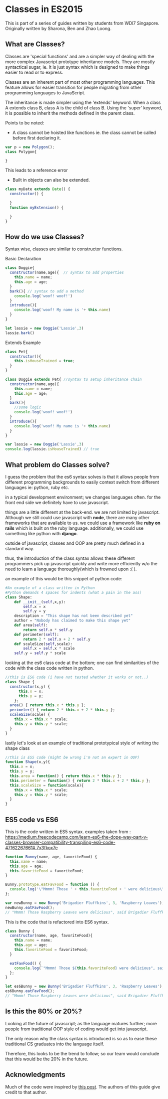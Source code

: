 # Classes in ES2015
This is part of a series of guides written by students from WDI7 Singapore. Originally written by Sharona, Ben and Zhao Loong.

## What are Classes?

Classes are 'special functions' and are a simpler way of dealing with the more complex Javascript prototype inheritance models. They are mostly syntactical sugar, ie. It is just syntax which is designed to make things easier to read or to express.

Classes are an inherent part of most other programming languages. This feature allows for easier transition for people migrating from other programming languages to JavaScript.

The inheritance is made simpler using the 'extends' keyword. When a class A extends class B, class A is the child of class B. Using the 'super' keyword, it is possible to inherit the methods defined in the parent class.

Points to be noted:
* A class cannot be hoisted like functions ie. the class cannot be called before first declaring it.
```js
var p = new Polygon();
class Polygon{

}
```

  This leads to a reference error

* Built in objects can also be extended.
```js
class myDate extends Date() {
  constructor() {

  }
  function myExtension() {

  }
}
```

## How do we use Classes?
Syntax wise, classes are similar to constructor functions.

Basic Declaration

```js
class Doggie{
  constructor(name,age){  // syntax to add properties
    this.name = name;
    this.age = age;
  }
  bark(){ // syntax to add a method
    console.log('woof! woof!')
  }
  introduce(){
    console.log('woof! My name is '+ this.name)
  }
}

let lassie = new Doggie('Lassie',3)
lassie.bark()
```

Extends Example

```js
class Pet{
  constructor(){
    this.isHouseTrained = true;
  }
}

class Doggie extends Pet{ //syntax to setup inheritance chain
  constructor(name,age){
    this.name = name;
    this.age = age;
  }
  bark(){
    //some logic
    console.log('woof! woof!')
  }
  introduce(){
    console.log('woof! My name is '+ this.name)
  }
}

var lassie = new Doggie('Lassie',3)
console.log(lassie.isHouseTrained) // true
```

## What problem do Classes solve?
I guess the problem that the es6 syntax solves is that it allows people from different programming backgrounds to easily context switch from different languages ie: python, ruby etc.

in a typical development environment; we changes languages often.
for the front end side we definitely have to use javascript.

things are a little different at the back-end. we are not limited by javascript. Although we still could use javascript with **node**, there are many other frameworks that are available to us. we could use a framework like **ruby on rails** which is built on the ruby language. additionally, we could use something like python with **django**.

outside of javascript, classes and OOP are pretty much defined in a standard way.

thus, the introduction of the class syntax allows these different programmers pick up javascript quickly and write more efficiently w/o the need to learn a language thoroughly(which is frowned upon :( ).

an example of this would be this snippet of python code:
```python
#An example of a class written in Python
#Python demands 4 spaces for indents (what a pain in the ass)
class Shape:
    def __init__(self,x,y):
        self.x = x
        self.y = y
    description = "This shape has not been described yet"
    author = "Nobody has claimed to make this shape yet"
    def area(self):
        return self.x * self.y
    def perimeter(self):
        return 2 * self.x + 2 * self.y
    def scaleSize(self,scale):
        self.x = self.x * scale
    self.y = self.y * scale

```

looking at the es6 class code at the bottom; one can find similarities of the code with the class code written in python.

```js
//this is ES6 code (i have not tested whether it works or not..)
class Shape {
  constructor(x,y) {
      this.x = x;
      this.y = y;
    };
  area() { return this.x * this.y };
  perimeter() { return 2 * this.x + 2 * this.y };
  scaleSize(scale) {
    this.x = this.x * scale;
    this.y = this.y * scale;
  }
}
```

lastly let's look at an example of traditional prototypical style of writing the shape class
```js
//this is ES5 code (might be wrong i'm not an expert in OOP)
function Shape(x,y){
  this.x = x;
  this.y = y;
  this.area = function() { return this.x * this.y };
  this.perimeter = function() { return 2 * this.x + 2 * this.y };
  this.scaleSize = function(scale){
    this.x = this.x * scale;
    this.y = this.y * scale;
  }
}
```
## ES5 code vs ES6
This is the code written in ES5 syntax.
examples taken from : https://medium.freecodecamp.com/learn-es6-the-dope-way-part-v-classes-browser-compatibility-transpiling-es6-code-47f62267661#.7x3fkox7e

```js
function Bunny(name, age, favoriteFood) {
  this.name = name;
  this.age = age;
  this.favoriteFood = favoriteFood;
}

Bunny.prototype.eatFavFood = function () {
  console.log('\"Mmmm! Those ' + this.favoriteFood + ' were delicious\", said ' + this.name + ', the ' + this.age + ' year old bunny.');
};

var newBunny = new Bunny('Brigadier Fluffkins', 3, 'Raspberry Leaves');
newBunny.eatFavFood();
// "Mmmm! Those Raspberry Leaves were delicious", said Brigadier Fluffkins, the 3 year old bunny.
```

This is the code that is refactored into ES6 syntax.

```js
class Bunny {
  constructor(name, age, favoriteFood){
    this.name = name;
    this.age = age;
    this.favoriteFood = favoriteFood;
  }

  eatFavFood() {
    console.log(`"Mmmm! Those ${this.favoriteFood} were delicious", said ${this.name} the ${this.age} year old bunny.`);
  };
}

let es6Bunny = new Bunny('Brigadier Fluffkins', 3, 'Raspberry Leaves');
es6Bunny.eatFavFood();
// "Mmmm! Those Raspberry Leaves were delicious", said Brigadier Fluffkins the 3 year old bunny.
```

## Is this the 80% or 20%?
Looking at the future of javascript; as the language matures further; more people from traditional OOP style of coding would get into javascript.

The only reason why the class syntax is introduced is so as to ease these traditional CS graduates into the language itself.

Therefore, this looks to be the trend to follow; so our team would conclude that this would be the 20% in the future.

## Acknowledgments
Much of the code were inspired by [this post](https://medium.freecodecamp.com/learn-es6-the-dope-way-part-v-classes-browser-compatibility-transpiling-es6-code-47f62267661#.7x3fkox7e). The authors of this guide give credit to that author.
